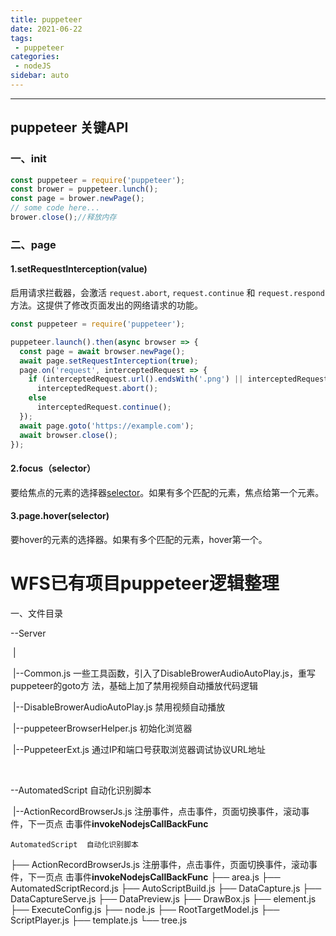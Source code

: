```yaml
---
title: puppeteer
date: 2021-06-22
tags:
 - puppeteer
categories: 
 - nodeJS
sidebar: auto
---
```

---

## puppeteer 关键API
### 一、init
```javascript
const puppeteer = require('puppeteer');
const brower = puppeteer.lunch();
const page = brower.newPage();
// some code here...
brower.close();//释放内存
```

### 二、page

#### 1.setRequestInterception(value)

启用请求拦截器，会激活 `request.abort`, `request.continue` 和 `request.respond` 方法。这提供了修改页面发出的网络请求的功能。

```javascript
const puppeteer = require('puppeteer');

puppeteer.launch().then(async browser => {
  const page = await browser.newPage();
  await page.setRequestInterception(true);
  page.on('request', interceptedRequest => {
    if (interceptedRequest.url().endsWith('.png') || interceptedRequest.url().endsWith('.jpg'))
      interceptedRequest.abort();
    else
      interceptedRequest.continue();
  });
  await page.goto('https://example.com');
  await browser.close();
});
```

#### 2.focus（selector）

要给焦点的元素的选择器[selector](https://developer.mozilla.org/en-US/docs/Web/CSS/CSS_Selectors)。如果有多个匹配的元素，焦点给第一个元素。

#### 3.page.hover(selector)

要hover的元素的选择器。如果有多个匹配的元素，hover第一个。

# WFS已有项目puppeteer逻辑整理

一、文件目录

--Server

​			|

​			|--Common.js    一些工具函数，引入了DisableBrowerAudioAutoPlay.js，重写										 puppeteer的goto方 法，基础上加了禁用视频自动播放代码逻辑

​			|--DisableBrowerAudioAutoPlay.js	禁用视频自动播放

​			|--puppeteerBrowserHelper.js 初始化浏览器

​			|--PuppeteerExt.js 通过IP和端口号获取浏览器调试协议URL地址

​			

--AutomatedScript 自动化识别脚本

​	|--ActionRecordBrowserJs.js 注册事件，点击事件，页面切换事件，滚动事件，下一页点														击事件**invokeNodejsCallBackFunc**

	AutomatedScript  自动化识别脚本
├── ActionRecordBrowserJs.js 注册事件，点击事件，页面切换事件，滚动事件，下一页点														击事件**invokeNodejsCallBackFunc**
├── area.js
├── AutomatedScriptRecord.js
├── AutoScriptBuild.js
├── DataCapture.js
├── DataCaptureServe.js
├── DataPreview.js
├── DrawBox.js
├── element.js
├── ExecuteConfig.js
├── node.js
├── RootTargetModel.js
├── ScriptPlayer.js
├── template.js
└── tree.js